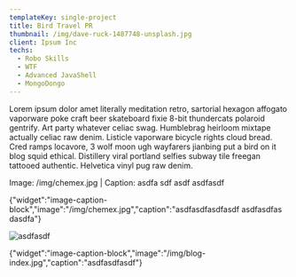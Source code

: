 ```yaml
---
templateKey: single-project
title: Bird Travel PR
thumbnail: /img/dave-ruck-1487748-unsplash.jpg
client: Ipsum Inc
techs:
  - Robo Skills
  - WTF
  - Advanced JavaShell
  - MongoDongo
---
```

Lorem ipsum dolor amet literally meditation retro, sartorial hexagon affogato vaporware poke craft beer skateboard fixie 8-bit thundercats polaroid gentrify. Art party whatever celiac swag. Humblebrag heirloom mixtape actually celiac raw denim. Listicle vaporware bicycle rights cloud bread. Cred ramps locavore, 3 wolf moon ugh wayfarers jianbing put a bird on it blog squid ethical. Distillery viral portland selfies subway tile freegan tattooed authentic. Helvetica vinyl pug raw denim.

Image: /img/chemex.jpg | Caption: asdfa sdf asdf asdfasdf

{"widget":"image-caption-block","image":"/img/chemex.jpg","caption":"asdfasdfasdfasdf asdfasdfas dasdfa"}

![asdfasdf](/img/products-grid2.jpg "This is cool man")

{"widget":"image-caption-block","image":"/img/blog-index.jpg","caption":"asdfasdfasdf"}
